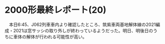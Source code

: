 # 2000形最終レポート(20)

<div class="section">　本日6:45、J062列車車内より確認したところ、筑紫車両基地解体線の2021編成・2021は窓サッシの取り外しが終わっているようだった。明日、明後日のうちに車体の解体が行われる可能性が高い。</div>